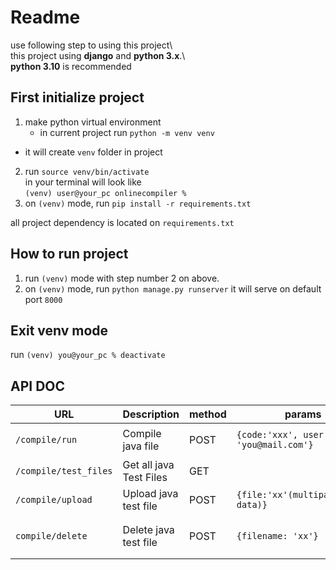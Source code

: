 # Readme  
  
use following step to using this project\  
this project using **django** and **python 3.x**.\  
**python 3.10** is recommended  
  
## First initialize project  
1. make python virtual environment  
   - in current project run `python -m venv venv`  
 - it will create `venv` folder in project  
   
2. run `source venv/bin/activate`  
    in your terminal will look like\
    `(venv) user@your_pc onlinecompiler %`  
3. on `(venv)` mode, run `pip install -r requirements.txt`

all project dependency is located on `requirements.txt`  
  
## How to run project  
  
1. run `(venv)` mode with step number 2 on above.  
2. on `(venv)` mode, run `python manage.py runserver` 
it will serve on default port `8000`   
## Exit venv mode  
run `(venv) you@your_pc % deactivate`  
  
## API DOC  
  
| URL                    | Description               | method | params | response |  
|------------------------|---------------------------|--------|--------|----------|  
|  `/compile/run` | Compile java file | POST | ```{code:'xxx', user: 'you@mail.com'}```|```{output: { java: 'xx', test_output: 'xx', point: x}}```                 
| `/compile/test_files`|Get all java Test Files | GET ||
|`/compile/upload`|Upload java test file|POST|`{file:'xx'(multipart/form-data)}`|`{status: "ok"}`
|`compile/delete`|Delete java test file|POST|`{filename: 'xx'}`| ```{"message": "readme.txt deleted","status": "success"}```
